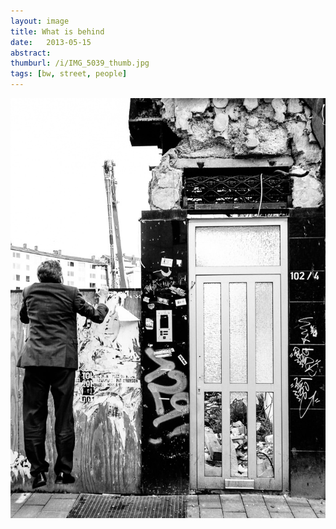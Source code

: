 ```yaml
---
layout: image
title: What is behind
date:   2013-05-15
abstract: 
thumburl: /i/IMG_5039_thumb.jpg
tags: [bw, street, people]
---
```

![](/i/IMG_5039.jpg)

